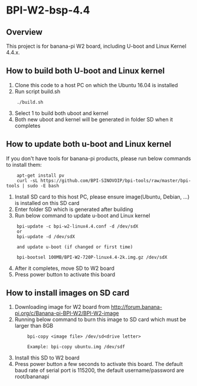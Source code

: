 # BPI-W2-bsp-4.4

Overview
------------
This project is for banana-pi W2 board, including U-boot and Linux Kernel 4.4.x.

How to build both U-boot and Linux kernel
------------------------------------------
1. Clone this code to a host PC on which the Ubuntu 16.04 is installed
2. Run script build.sh
```
	./build.sh
```
3. Select 1 to build both uboot and kernel
4. Both new uboot and kernel will be generated in folder SD when it completes

How to update both u-boot and Linux kernel
--------------------------------------------
If you don't have tools for banana-pi products, please run below commands to install them:
```
	apt-get install pv
	curl -sL https://github.com/BPI-SINOVOIP/bpi-tools/raw/master/bpi-tools | sudo -E bash
```
1. Install SD card to this host PC, please ensure image(Ubuntu, Debian, ...) is installed on this SD card
2. Enter folder SD which is generated after building
3. Run below command to update u-boot and Linux kernel
```
	bpi-update -c bpi-w2-linux4.4.conf -d /dev/sdX
	or
	bpi-update -d /dev/sdX

	and update u-boot (if changed or first time)

	bpi-bootsel 100MB/BPI-W2-720P-linux4.4-2k.img.gz /dev/sdX
```
4. After it completes, move SD to W2 board
5. Press power button to activate this board

How to install images on SD card
------------------------------------------
1. Downloading image for W2 board from http://forum.banana-pi.org/c/Banana-pi-BPI-W2/BPI-W2-image
2. Running below command to burn this image to SD card which must be larger than 8GB
```
		bpi-copy <image file> /dev/sd<drive letter>

		Example: bpi-copy ubuntu.img /dev/sdf
```
3. Install this SD to W2 board
4. Press power button a few seconds to activate this board. The default baud rate of serial port is 115200, the default username/password are root/bananapi

